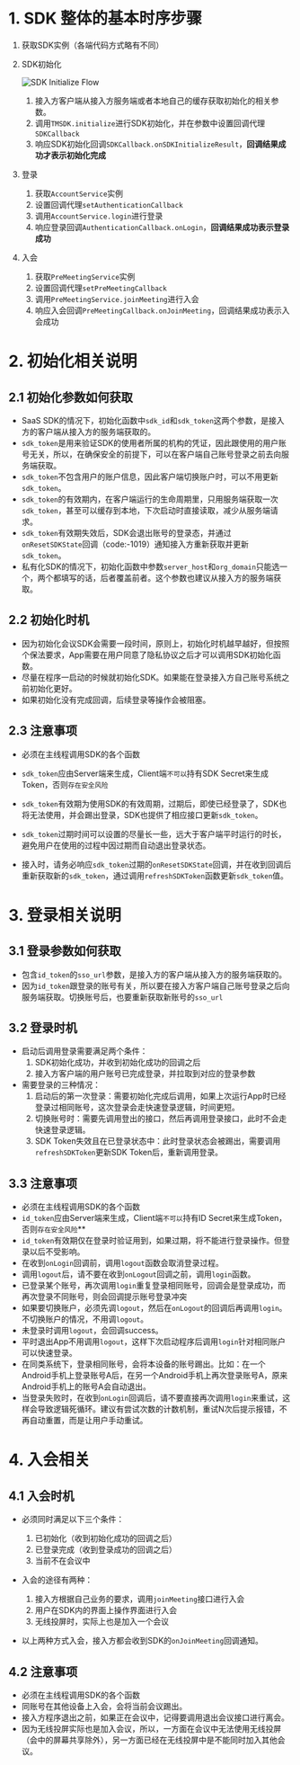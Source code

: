 # 1. SDK 整体的基本时序步骤
1. 获取SDK实例（各端代码方式略有不同）

2. SDK初始化
    
    ![SDK Initialize Flow](images/image-1623296733287.png)
    
    1. 接入方客户端从接入方服务端或者本地自己的缓存获取初始化的相关参数。
    2. 调用`TMSDK.initialize`进行SDK初始化，并在参数中设置回调代理`SDKCallback`
    3. 响应SDK初始化回调`SDKCallback.onSDKInitializeResult`，**回调结果成功才表示初始化完成**
    
3. 登录
    1. 获取`AccountService`实例
    2. 设置回调代理`setAuthenticationCallback`
    3. 调用`AccountService.login`进行登录
    4. 响应登录回调`AuthenticationCallback.onLogin`，**回调结果成功表示登录成功**
    
4. 入会
    1. 获取`PreMeetingService`实例
    2. 设置回调代理`setPreMeetingCallback`
    3. 调用`PreMeetingService.joinMeeting`进行入会
    4. 响应入会回调`PreMeetingCallback.onJoinMeeting`，回调结果成功表示入会成功




# 2. 初始化相关说明

## 2.1 初始化参数如何获取

* SaaS SDK的情况下，初始化函数中`sdk_id`和`sdk_token`这两个参数，是接入方的客户端从接入方的服务端获取的。
* `sdk_token`是用来验证SDK的使用者所属的机构的凭证，因此跟使用的用户账号无关，所以，在确保安全的前提下，可以在客户端自己账号登录之前去向服务端获取。
* `sdk_token`不包含用户的账户信息，因此客户端切换账户时，可以不用更新`sdk_token`。
* `sdk_token`的有效期内，在客户端运行的生命周期里，只用服务端获取一次`sdk_token`，甚至可以缓存到本地，下次启动时直接读取，减少从服务端请求。
* `sdk_token`有效期失效后，SDK会退出账号的登录态，并通过`onResetSDKState`回调（code:-1019）通知接入方重新获取并更新`sdk_token`。
* 私有化SDK的情况下，初始化函数中参数`server_host`和`org_domain`只能选一个，两个都填写的话，后者覆盖前者。这个参数也建议从接入方的服务端获取。




## 2.2 初始化时机
* 因为初始化会议SDK会需要一段时间，原则上，初始化时机越早越好，但按照个保法要求，App需要在用户同意了隐私协议之后才可以调用SDK初始化函数。
* 尽量在程序一启动的时候就初始化SDK。如果能在登录接入方自己账号系统之前初始化更好。
* 如果初始化没有完成回调，后续登录等操作会被阻塞。




## 2.3 注意事项

* 必须在主线程调用SDK的各个函数

* `sdk_token`应由Server端来生成，Client端`不可以`持有SDK Secret来生成Token，否则`存在安全风险`

* `sdk_token`有效期为使用SDK的有效周期，过期后，即使已经登录了，SDK也将无法使用，并会踢出登录，SDK也提供了相应接口更新`sdk_token`。

* `sdk_token`过期时间可以设置的尽量长一些，远大于客户端平时运行的时长，避免用户在使用的过程中因过期而自动退出登录状态。

* 接入时，请务必响应`sdk_token`过期的`onResetSDKState`回调，并在收到回调后重新获取新的`sdk_token`，通过调用`refreshSDKToken`函数更新`sdk_token`值。



# 3. 登录相关说明

## 3.1 登录参数如何获取

* 包含`id_token`的`sso_url`参数，是接入方的客户端从接入方的服务端获取的。
* 因为`id_token`跟登录的账号有关，所以要在接入方客户端自己账号登录之后向服务端获取。切换账号后，也要重新获取新账号的`sso_url`



## 3.2 登录时机

* 启动后调用登录需要满足两个条件：
   1. SDK初始化成功，并收到初始化成功的回调之后
   2. 接入方客户端的用户账号已完成登录，并拉取到对应的登录参数
* 需要登录的三种情况：
   1. 启动后的第一次登录：需要初始化完成后调用，如果上次运行App时已经登录过相同账号，这次登录会走快速登录逻辑，时间更短。
   2. 切换账号时：需要先调用登出的接口，然后再调用登录接口，此时不会走快速登录逻辑。
   2. SDK Token失效且在已登录状态中：此时登录状态会被踢出，需要调用`refreshSDKToken`更新SDK Token后，重新调用登录。




## 3.3 注意事项
- 必须在主线程调用SDK的各个函数
- `id_token`应由Server端来生成，Client端`不可以`持有ID Secret来生成Token，否则`存在安全风险`**
- `id_token`有效期仅在登录时验证用到，如果过期，将不能进行登录操作。但登录以后不受影响。
- 在收到`onLogin`回调前，调用`logout`函数会取消登录过程。
- 调用`logout`后，请不要在收到`onLogout`回调之前，调用`login`函数。
- 已登录某个账号，再次调用`login`重复登录相同账号，回调会是登录成功，而再次登录不同账号，则会回调提示账号登录冲突
- 如果要切换账户，必须先调`logout`，然后在`onLogout`的回调后再调用`login`。不切换账户的情况，不用调`logout`。
- 未登录时调用`logout`，会回调success。
- 平时退出App不用调用`logout`，这样下次启动程序后调用`login`针对相同账户可以快速登录。 
- 在同类系统下，登录相同账号，会将本设备的账号踢出。比如：在一个Android手机上登录账号A后，在另一个Android手机上再次登录账号A，原来Android手机上的账号A会自动退出。
- 当登录失败时，在收到`onLogin`回调后，请不要直接再次调用`login`来重试，这样会导致逻辑死循环。建议有尝试次数的计数机制，重试N次后提示报错，不再自动重置，而是让用户手动重试。




# 4. 入会相关

## 4.1 入会时机

* 必须同时满足以下三个条件：
  1. 已初始化（收到初始化成功的回调之后）
  2. 已登录完成（收到登录成功的回调之后）
  3. 当前不在会议中

* 入会的途径有两种：
  1. 接入方根据自己业务的要求，调用`joinMeeting`接口进行入会
  2. 用户在SDK内的界面上操作界面进行入会
  3. 无线投屏时，实际上也是加入一个会议
* 以上两种方式入会，接入方都会收到SDK的`onJoinMeeting`回调通知。



## 4.2 注意事项

* 必须在主线程调用SDK的各个函数
* 同账号在其他设备上入会，会将当前会议踢出。
* 接入方程序退出之前，如果正在会议中，记得要调用退出会议接口进行离会。
* 因为无线投屏实际也是加入会议，所以，一方面在会议中无法使用无线投屏（会中的屏幕共享除外），另一方面已经在无线投屏中是不能同时加入其他会议。

